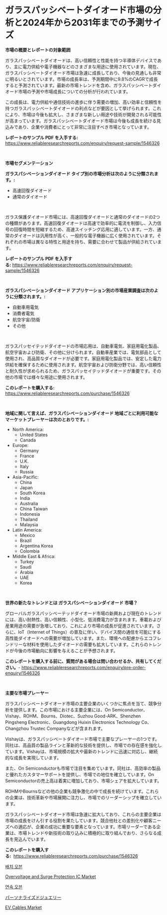 <p><h1>ガラスパッシベートダイオード市場の分析と2024年から2031年までの予測サイズ</h1></p><p><strong>市場の概要とレポートの対象範囲</strong></p>
<p><p>ガラスパッシベートダイオードは、高い信頼性と性能を持つ半導体デバイスであり、主に電力供給や電子機器などのさまざまな用途に使用されています。現在、ガラスパッシベートダイオード市場は急速に成長しており、今後の見通しも非常に明るいとされています。市場の成長率は、予測期間中に9.8%のCAGRで成長すると予測されています。最新の市場トレンドを含め、ガラスパッシベートダイオード市場の予測や市場成長についての分析が行われています。</p><p>この成長は、電力供給や通信技術の進歩に伴う需要の増加、高い効率と信頼性を持つガラスパッシベートダイオードの利点などが要因として挙げられます。これにより、市場は今後も拡大し、さまざまな新しい用途や技術が開発される可能性が高まっています。ガラスパッシベートダイオード市場は今後も成長を続ける見込みであり、企業や消費者にとって非常に注目すべき市場となっています。</p></p>
<p><strong>レポートのサンプル PDF を入手する:</strong> <a href="https://www.reliableresearchreports.com/enquiry/request-sample/1546326">https://www.reliableresearchreports.com/enquiry/request-sample/1546326</a></p>
<p>&nbsp;</p>
<p><strong>市場セグメンテーション</strong></p>
<p><strong>ガラスパシベーションダイオード タイプ別の市場分析は次のように分類されます。:</strong></p>
<p><ul><li>高速回復ダイオード</li><li>通常のダイオード</li></ul></p>
<p>&nbsp;</p>
<p><p>ガラス保護ダイオード市場には、高速回復ダイオードと通常のダイオードの2つの種類があります。高速回復ダイオードは高速で効率的に電流を制御し、入力信号の回復時間を短縮するため、高速スイッチング応用に適しています。一方、通常のダイオードは汎用性が高く、一般的な電子機器に広く使用されています。それぞれの市場は異なる特性と用途を持ち、需要に合わせて製品が供給されています。</p></p>
<p><strong>レポートのサンプル PDF を入手する:</strong>&nbsp;<a href="https://www.reliableresearchreports.com/enquiry/request-sample/1546326">https://www.reliableresearchreports.com/enquiry/request-sample/1546326</a></p>
<p>&nbsp;</p>
<p><strong> ガラスパシベーションダイオード アプリケーション別の市場産業調査は次のように分類されます。:</strong></p>
<p><ul><li>自動車用電気</li><li>消費者電気</li><li>航空宇宙/防衛</li><li>その他</li></ul></p>
<p>&nbsp;</p>
<p><p>ガラスパッセイテッドダイオードの市場応用は、自動車電気、家庭用電化製品、航空宇宙および防衛、その他に分けられます。自動車産業では、電気部品として使用され、高品質なダイオードが必要です。家庭用電化製品では、安定した電力供給を確保するために使用されます。航空宇宙および防衛分野では、高い信頼性と耐久性が求められるため、ガラスパッセイテッドダイオードが重要です。その他の市場では様々な用途に使用されます。</p></p>
<p><strong>このレポートを購入する:</strong>&nbsp; <a href="https://www.reliableresearchreports.com/purchase/1546326">https://www.reliableresearchreports.com/purchase/1546326</a></p>
<p>&nbsp;</p>
<p><strong>地域に関して言えば、ガラスパシベーションダイオード 地域ごとに利用可能なマーケットプレーヤーは次のとおりです。:</strong></p>
<p><ul>
    <li>
        North America:
        <ul>
            <li>United States</li>
            <li>Canada</li>
        </ul>
    </li>
    <li>
        Europe:
        <ul>
            <li>Germany</li>
            <li>France</li>
            <li>U.K.</li>
            <li>Italy</li>
            <li>Russia</li>
        </ul>
    </li>
    <li>
        Asia-Pacific:
        <ul>
            <li>China</li>
            <li>Japan</li>
            <li>South Korea</li>
            <li>India</li>
            <li>Australia</li>
            <li>China Taiwan</li>
            <li>Indonesia</li>
            <li>Thailand</li>
            <li>Malaysia</li>
        </ul>
    </li>
    <li>
        Latin America:
        <ul>
            <li>Mexico</li>
            <li>Brazil</li>
            <li>Argentina Korea</li>
            <li>Colombia</li>
        </ul>
    </li>
    <li>
        Middle East & Africa:
        <ul>
            <li>Turkey</li>
            <li>Saudi</li>
            <li>Arabia</li>
            <li>UAE</li>
            <li>Korea</li>
        </ul>
    </li>
    </ul></p>
<p>&nbsp;</p>
<p><strong>世界の新たなトレンドとは ガラスパシベーションダイオード 市場？</strong></p>
<p><p>グローバルガラスパッシベーテッドダイオード市場の新興および現在のトレンドには、高い耐熱性、高い信頼性、小型化、低消費電力が含まれます。車載および産業用途の需要が急増しており、これにより市場の成長が促進されています。さらに、IoT（Internet of Things）の普及に伴い、デバイス間の通信を可能にする高性能ダイオードへの需要が増加しています。また、環境への配慮からエコフレンドリーな材料を使用したダイオードの需要も拡大しています。これらのトレンドが今後の市場動向に影響を与えることが予想されます。</p></p>
<p><strong>このレポートを購入する前に、質問がある場合は問い合わせるか、共有してください。</strong>- <a href="https://www.reliableresearchreports.com/enquiry/pre-order-enquiry/1546326">https://www.reliableresearchreports.com/enquiry/pre-order-enquiry/1546326</a></p>
<p>&nbsp;</p>
<p><strong>主要な市場プレーヤー</strong></p>
<p><p>ガラスパッシベートダイオード市場の主要企業のいくつかに焦点を当て、競争分析を提供します。この市場における主要企業には、On Semiconductor、Vishay、ROHM、Bourns、Diotec、Suzhou Good-ARK、Shenzhen Pingsheng Electronic、Guangdong Huixin Electronics Technology Co、Changzhou Trustec Companyなどが含まれます。</p><p>Vishayは、ガラスパッシベートダイオード市場で主要なプレーヤーの1つです。同社は、高品質の製品ラインと革新的な技術を提供し、市場での存在感を強化しています。Vishayは、市場規模の拡大や最新のトレンドに迅速に対応し、継続的な成長を実現しています。</p><p>また、On Semiconductorも市場で注目を集めています。同社は、高効率の製品と優れたカスタマーサポートを提供し、市場での地位を確立しています。On Semiconductorの売上高は着実に増加しており、市場シェアを拡大しています。</p><p>ROHMやBournsなどの他の企業も競争激化の中で成長を続けています。これらの企業は、技術革新や市場展開に注力し、市場でのリーダーシップを確立しています。</p><p>ガラスパッシベートダイオード市場は急速に拡大しており、これらの主要企業は市場の成長をけん引する役割を果たしています。競合他社との差別化や顧客ニーズへの適応が、企業の成功に重要な要素となっています。市場リーダーである企業は、市場トレンドや新技術の取り込みに積極的に取り組んでおり、さらなる成長を見込んでいます。</p></p>
<p><strong>このレポートを購入する:</strong>&nbsp;&nbsp;<a href="https://www.reliableresearchreports.com/purchase/1546326">https://www.reliableresearchreports.com/purchase/1546326</a></p>
<p><p><a href="https://github.com/KellyLyncyh543964/Market-Research-Report-List-1/blob/main/332959912243.md">배치 오븐</a></p><p><a href="https://github.com/vimar16th/Market-Research-Report-List-3/blob/main/overvoltage-and-surge-protection-ic-market.md">Overvoltage and Surge Protection IC Market</a></p><p><a href="https://github.com/vsnao330707/Market-Research-Report-List-1/blob/main/767703812242.md">연속 오븐</a></p><p><a href="https://github.com/zjkmgcs938405/Market-Research-Report-List-1/blob/main/706622013381.md">パーソナライズドジュエリー</a></p><p><a href="https://issuu.com/reportprime-2/docs/ev-cables-market-size-2030.pptx">EV Cables Market</a></p></p>